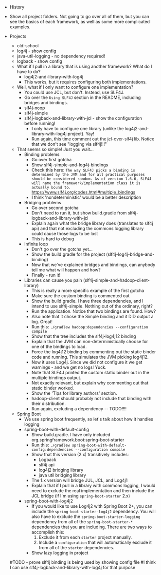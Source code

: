 - History

- Show all project folders. Not going to go over all of them, but you can see the basics of each framework,
as well as some more complicated examples.

- Projects
    - old-school
    - log4j - show config
    - java-util-logging - no dependency required!
    - logback - show config
    - What if I pull in a library that is using another framework? What do I have to do?
        - log4j2-and-library-with-log4j
        - This works, but it requires configuring both implementations.
    - Well, what if I only want to configure one implementation?
        - You could use JCL, but don't. Instead, use SLF4J.
        - Go over the `Using SLF4J` section in the README, including bridges and bindings.
        - slf4j-noop
        - slf4j-simple
        - slf4j-logback-and-library-with-jcl - show the configuration before running!
            - I only have to configure one library (unlike the log4j2-and-library-with-log4j project). Yay!
            - Run again, this time comment out the jcl-over-slf4j lib. Notice that we don't see "logging via slf4j!!!"
    - That seems so simple! Just you wait...
        - Binding problems
            - Go over first gotcha
            - Show slf4j-simple-and-log4j-bindings
            - Check this here:
            `The way SLF4J picks a binding is determined by the JVM and for all practical purposes should be considered random. As of version 1.6.6, SLF4J will name the framework/implementation class it is actually bound to.`
            https://www.slf4j.org/codes.html#multiple_bindings
            - I think 'nondeterministic' would be a better description
        - Bridging problems
            - Go over second gotcha
            - Don't need to run it, but show build.gradle from slf4j-logback-and-library-with-jcl
            - Explain again what the bridge library does (translates to slf4j api) and that not excluding
              the commons logging library could cause those logs to be lost
            - This is hard to debug
        - Infinite loop
            - Don't go over the gotcha yet...
            - Show the build.gradle for the project (slf4j-log4j-bridge-and-binding)
            - Now that we've explained bridges and bindings, can anybody tell me what will happen and how?
            - Finally - run it!
        - Libraries can cause you pain (slf4j-simple-and-hadoop-client-library)
            - This is really a more specific example of the first gotcha
            - Make sure the custom binding is commented out
            - Show the build.gradle. I have three dependencies, and I intend to use slf4j-simple. Nothing out of the ordinary, right?
            - Run the application. Notice that two bindings are found. How?
            - Also note that it chose the Simple binding and it DID output a log. Great!
            - Run this: `./gradlew hadoop:dependencies --configuration compile`
            - Show that the tree includes the slf4j-log4j12 binding
            - Explain that the JVM can non-deterministically choose for one of the bindings to load.
            - Force the log4j12 binding by commenting out the static binder code and running.  This simulates the JVM picking log4j12.
            - Now it uses Log4j. Since we did not configure it we get warnings - and we get no logs! Yuck.
            - Note that SLF4J printed the custom static binder out in the multiple bindings output.
            - Not exactly relevant, but explain why commenting out that static binder worked. 
            - Show the 'Tips for library authors' section.
            - hadoop-client should probably not include that binding with their distribution.
            - Run again, excluding a dependency -- TODO!!!!
    - Spring Boot
        - We use spring boot frequently, so let's talk about how it handles logging
        - spring-boot-with-default-config
            - Show build.gradle. I have only included org.springframework.boot:spring-boot-starter
            - Run this: `./gradlew spring-boot-with-default-config:dependencies --configuration compile`
            - Show that this version (2.x) transitively includes:
                - Logback
                - slf4j api
                - log4j2 bridging library
                - java util bridging library
            - The 1.x version will bridge JUL, JCL, and Log4j1
            - Explain that if I pull in a library with commons logging, I would need to exclude the real implementation
              and then include the JCL bridge (if I'm using `spring-boot-starter` 2.x)
        - spring-boot-with-log4j2
            - If you would like to use Log4j2 with Spring Boot 2+, you can include the `spring-boot-starter-log4j2`
              dependency. You will also have to exclude the `spring-boot-starter-logging` dependency from all
              of the `spring-boot-starter-*` dependencies that you are including.  There are two ways to accomplish
              this:
                1. Exclude it from each `starter` project manually.
                2. Include a `configuration` that will automatically exclude it from all of the `starter`
                   dependencies.
            - Show lazy logging in project
    
    
    
    #TODO - prove slf4j binding is being used by showing config file
    #I think I can use slf4j-logback-and-library-with-log4j for that purpose